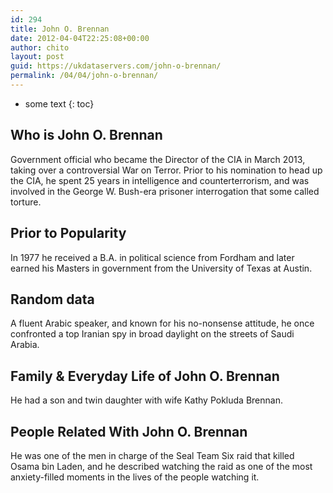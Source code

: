 ```yaml
---
id: 294
title: John O. Brennan
date: 2012-04-04T22:25:08+00:00
author: chito
layout: post
guid: https://ukdataservers.com/john-o-brennan/
permalink: /04/04/john-o-brennan/
---
```


* some text
{: toc}


## Who is  John O. Brennan
                  
                  
                  
Government official who became the Director of the CIA in March 2013, taking over a controversial War on Terror. Prior to his nomination to head up the CIA, he spent 25 years in intelligence and counterterrorism, and was involved in the George W. Bush-era prisoner interrogation that some called torture.
                  
                
                
                
## Prior to Popularity 
                  
                  
                  
In 1977 he received a B.A. in political science from Fordham and later earned his Masters in government from the University of Texas at Austin.
                  
                
                
                
## Random data 
                  
                  
                  
A fluent Arabic speaker, and known for his no-nonsense attitude, he once confronted a top Iranian spy in broad daylight on the streets of Saudi Arabia.
                  
                
                
                
## Family & Everyday Life of John O. Brennan
                  
                  
                  
He had a son and twin daughter with wife Kathy Pokluda Brennan.
                  
                
                
                
## People Related With  John O. Brennan
                  
                  
                  
He was one of the men in charge of the Seal Team Six raid that killed Osama bin Laden, and he described watching the raid as one of the most anxiety-filled moments in the lives of the people watching it.
                  
                
              
            
          
          
          
    
    
  
